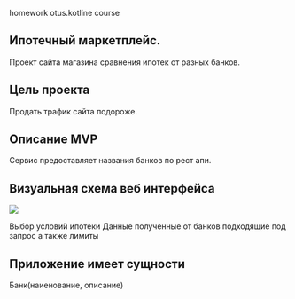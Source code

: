 homework otus.kotline course

## Ипотечный маркетплейс.

Проект сайта магазина сравнения ипотек от разных банков.

## Цель проекта
Продать трафик сайта подороже.

## Описание MVP
Сервис предоставляет названия банков по рест апи.

## Визуальная схема веб интерфейса
<img src="/home/distd/IdeaProjects/home_work/imgs/design-layout.png"/>

Выбор условий ипотеки
Данные полученные от банков подходящие под запрос а также лимиты

## Приложение имеет сущности 
Банк(наиенование, описание)

